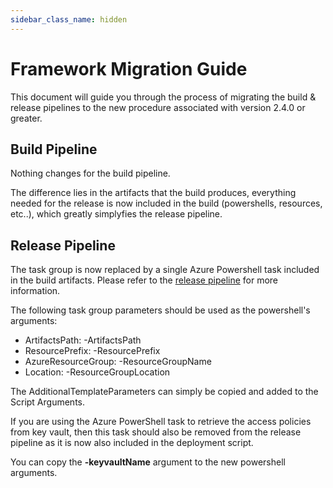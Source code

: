 ```yaml
---
sidebar_class_name: hidden
---
```


# Framework Migration Guide

This document will guide you through the process of migrating the build & release pipelines to the new procedure associated with version 2.4.0 or greater.

## Build Pipeline

Nothing changes for the build pipeline.

The difference lies in the artifacts that the build produces, everything needed for the release is now included in the build (powershells, resources, etc..), which greatly simplyfies the release pipeline.

## Release Pipeline

The task group is now replaced by a single Azure Powershell task included in the build artifacts. Please refer to the [release pipeline](framework-releasepipeline.md) for more information.

The following task group parameters should be used as the powershell's arguments:

- ArtifactsPath: -ArtifactsPath
- ResourcePrefix: -ResourcePrefix
- AzureResourceGroup: -ResourceGroupName
- Location: -ResourceGroupLocation

The AdditionalTemplateParameters can simply be copied and added to the Script Arguments.

If you are using the Azure PowerShell task to retrieve the access policies from key vault, then this task should also be removed from the release pipeline as it is now also included in the deployment script.

You can copy the **-keyvaultName** argument to the new powershell arguments.
